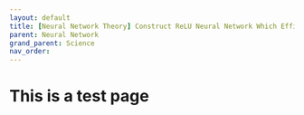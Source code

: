 ```yaml
---
layout: default
title: [Neural Network Theory] Construct ReLU Neural Network Which Efficiently Approximate Polynomials (Part 2)
parent: Neural Network
grand_parent: Science
nav_order: 
---
```


# This is a test page